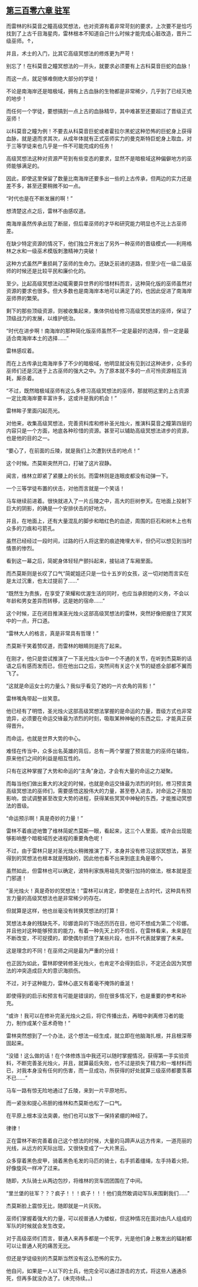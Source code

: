 ## [第三百零六章 驻军](https://www.xxbiquge.com/11_11222/8862044.html)


  而雷林的科莫音之瞳高级冥想法，也对资源有着非常苛刻的要求，上次要不是恰巧找到了上古千目海星肉，雷林根本不知道自己什么时候才能完成心脏改造，晋升二级巫师。↑，

  并且，术士的入门，比其它高级冥想法的修炼更为严苛！

  别忘了！在科莫音之瞳冥想法的一开头，就要求必须要有上古科莫音巨蛇的血脉！

  而这一点，就足够难倒绝大部分的学徒！

  不论是南海岸还是暗极域，拥有上古血脉的生物都是非常稀少，几乎到了已经灭绝的地步！

  而任何一个学徒，要想搞到一点上古的血脉精华，其中难甚至还要超过了晋级正式巫师！

  以科莫音之瞳为例！不要去从科莫音巨蛇或者霍拉尔黑蛇这种恐怖的巨蛇身上获得血脉，就是退而求其次，从成年体就有正式巫师实力的曼克斯特巨蛇身上取血，对于三等学徒来也几乎是一件不可能完成的任务！

  高级冥想法这种对资源严苛到有些变态的要求，显然不是暗极域这种偏僻地方的巫师能够满足的。

  因此，即使这里保留了数量比南海岸还要多出一些的上古传承，但两边的实力还是差不多，甚至还要稍微不如一点。

  “时代也是在不断发展的啊！”

  想清楚这点之后，雷林不由感叹道。

  南海岸虽然传承出现了断层，但后辈巫师的才华和研究能力明显也不比上古巫师差。

  在缺少特定资源的情况下，他们独立开发出了另外一种巫师的晋级模式——利用格林之水和一级巫术模版刺激精神力突破！

  这种方式虽然严重损耗了巫师的生命力。还缺乏前进的道路，但至少在一级二级巫师的时候还是比较平民和廉价化的。

  至少。比起高级冥想法动辄需要异世界的珍惜材料而言，这种简化版的巫师虽然对资源的要求也很多。但大多数也是南海岸本地可以满足了的，也因此促进了南海岸巫师界的繁荣。

  剩下的那些顶级资源，则被收集起来，集体供给给修习高级冥想法的巫师，保证了顶级战力的发展，以维护统治。

  “时代在进步啊！南海岸的那种简化版巫师虽然不一定是最好的选择，但一定是最适合南海岸本土的选择……”

  雷林感叹着。

  而在上古传承比南海岸多了不少的暗极域，他明显就没有见到过这种进步，众多的巫师们还是沉迷于上古巫师的强大之中。为了原本就不多的一点可怜资源相互消耗，厮杀着。

  “不过，既然暗极域巫师有这么多修习高级冥想法的巫师，那就明这里的上古资源一定比南海岸要丰富许多，这或许是我的机会！”

  雷林眸子里面闪起亮光。

  对他来，收集高级冥想法，完善资料库和修补圣光烛火，推演科莫音之瞳第四层的内容只是一个方面，地底各种珍惜的资源。甚至可以辅助高级冥想法进步的资源，也是他的目的之一。

  “要心了，在前面的丘陵，就是我们上次遭到伏击的地点！”

  这个时候。杰莫斯突然开口，打破了这片寂静。

  闻言，维林立即紧了紧腰上的长剑。而雷林则是连眼皮都没有动弹一下。

  一个三等学徒布置的伏击，对他而言就是一个笑话！

  马车继续前进着。很快就进入了一片丘陵之中，高大的巨树参天。在地面上投射下巨大的阴影，的确是一个安排伏击的好地方。

  并且，在地面上，还有大量混乱的脚步和暗红色的血迹，周围的巨石和树木上也有众多的刀痕和弓箭孔。

  虽然已经经过一段时间，过路的行人将这里的痕迹掩埋大半，但仍可以想见到当时情景的惨烈。

  看到这一幕之后，简妮身体轻轻产颤抖起来，接钻进了车厢里面。

  而杰莫斯则是长叹了口气“简妮姐还只是一位十五岁的女孩，这一切对她而言实在是太过沉重，也太过提前了……”

  “既然生为贵族，在享受了荣耀和优渥生活的同时，也应当承担她的义务，不会以年龄和男女差异而转移，这是她的宿命……”

  这个时候，正在闭目推演圣光烛火这部高级冥想法的雷林，突然好像把握住了冥冥中的一点，开口道。

  “雷林大人的格言，真是非常具有哲理！”

  杰莫斯干笑着赞叹道，而雷林的眼睛则是亮了起来。

  在刚才，他只是尝试推演了一下圣光烛火当中一个不通的关节，在听到杰莫斯的话语之后有感而发而已，但在他出口之后，突然间有关这个关节的疑惑全部都不翼而飞了。

  “这就是命运女士的力量么？我似乎看见了她的一片衣角的背影！”

  雷林嘴角带起一丝笑意。

  他已经有了明悟，圣光烛火这部高级冥想法掌握的是命运的力量，晋级方式也非常诡异，必须要在命运交锋最为浓烈的时刻，吸取某种神秘的东西之后，才能真正获得晋升。

  而命运，也就是世界大势的中心。

  难怪在传当中，众多出名英雄的背后，总有一两个掌握了预言能力的巫师在辅佐，原来他们之间的利益是相互性的。

  只有在这种掌握了大势和命运的“主角”身边，才会有大量的命运之力凝聚。

  而每当他们做出重大的决定的时候，也就是命运交锋最为浓烈的时刻，修习预言类高级冥想法的巫师们，需要感悟这股伟大的力量，甚至卷入进去，对命运之子施加影响，尝试调整甚至改变大势的进程，获得某些冥冥中神秘的东西，才能推动冥想法的晋级。

  “命运预示啊！真是奇妙的力量！”

  雷林不着痕迹地瞥了维林简妮杰莫斯一眼，看起来，这三个人里面，或许会出现能够影响整个暗极域历史进程的重要角色呢！

  不过，由于雷林只是对圣光烛火稍微推演了下，本身并没有修习这部冥想法，甚至得到的冥想法也根本就是残缺的，因此他也看不出来到底主角是哪个。

  虽然如此，但雷林也可以确定，波特利家族用祖先灵强行加持的做法，根本就是歪门邪道！

  “圣光烛火！真是奇妙的冥想法！”雷林可以肯定，即使是在上古时代，这种具有预言力量的高级冥想法也是非常稀少的存在。

  但就算是这样，他也丝毫没有转换冥想法的打算！

  冥想法本身的残缺先不，珍娜诡异的下场还历历在目，他可不想成为第二个珍娜。并且他对这种能够预言的能力，有着一种先天上的不信任，在雷林看来，未来是在不断改变，不可捉摸的，即使偶尔抓住了某些片段，也并不代表就掌握了未来。

  这是理念的不同！在巫师之间是最为严重的分歧！

  也正因为如此，雷林即使转修圣光烛火，也肯定不会得到启示，不定还会因为冥想法的冲突造成巨大的意识海损伤。

  不过，对于这种能力，雷林心底又有着毫不掩饰的垂涎！

  即使得到的启示和预言有可能是错误的，但在很多情况下，也是重要的参考和补充。

  “或许！我可以在修补完圣光烛火之后，将它传播出去，再暗中剥离修习者的能力，制作成某个巫术奇物！”

  雷林突然想到了一个办法，这个想法一经生成，就立即在他脑海扎根，并且根深蒂固起来。

  “没错！这么做的话！在个体修炼当中我还可以随时掌握情况，获得第一手实验资料，不断完善圣光烛火，并且，就算最后失败，也不过是损失了精力和一堆材料而已，对我本身没有任何的伤害，而一旦成功，所获得的好处就算三级巫师都要羡慕不已……”

  马车一路有惊无险地通过了丘陵，来到一片平原地形。

  而一紧张和提心吊胆的维林和杰莫斯也松了一口气。

  在平原上根本没法突袭，他们也可以放下一保持紧绷的神经了。

  律律！

  正在雷林不断完善着自己这个想法的时候，大量的马蹄声从远方传来，一道亮丽的光线，从远方的天际出现，又很快变成了一大片黑云。

  众多穿着黑色皮甲，骑着黑色毛发的马匹的骑士，右手抓着缰绳，左手持着火把，好像旋风一样冲了过来。

  随即，大队骑士从两边包抄，将维林的货车团团围在了中间。

  “里兰堡的驻军？？？疯子！！！疯子！！！他们竟然敢调动军队来围剿我们……”

  杰莫斯脸上震惊无比，随即就是一片灰败。

  巫师们掌握着强大的力量，可以视普通人为蝼蚁，但这种情况在面对由凡人组成的军队的时候就会发生改变。

  对于高级巫师们而言，普通人来再多都是一个死字，光是他们身上散发出的辐射都可以让普通人死的痛苦无比。

  但还是学徒级别的杰莫斯当然没有这么恐怖的实力。

  他自问，如果是一人以下的士兵，他完全可以通过游击的方式，将这些人通通杀死，但再多就没办法了。(未完待续。。)
